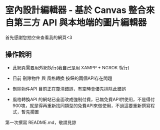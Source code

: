 # 室內設計編輯器 - 基於 Canvas 整合來自第三方 API 與本地端的圖片編輯器
首先感謝您抽空來查看我的網頁<3
## 操作說明
- 此網頁需要用外網執行(我自己是用 XAMPP + NGROK 執行)

- 目前 刪除物件 與 風格轉換 按鈕的兩個API存在問題
- 刪除物件API 目前正在釐清錯誤，有空時會優先排除此錯誤
- 風格轉換API 的網站已全面改成強制付費，已無免費API供使用，不是得付900塊，就是得再重新找同類型的免費API來做使用，不過這要重新撰寫程式，暫先擱置

第一次撰寫 README.md，敬請見諒
